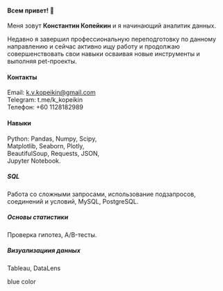 #### Всем привет! 👋
Меня зовут **Константин Копейкин** и я начинающий аналитик данных.

Недавно я завершил профессиональную переподготовку по данному направлению и сейчас активно ищу работу и продолжаю совершенствовать свои навыки осваивая новые инструменты и выполняя pet-проекты.

#### Контакты
Email:    k.v.kopeikin@gmail.com <br>
Telegram: t.me/k_kopeikin <br>
Телефон:  +60 1128182989 

#### Навыки
Python: Pandas, Numpy, Scipy, <br>
Matplotlib, Seaborn, Plotly, <br>
BeautifulSoup, Requests, JSON, <br>
Jupyter Notebook.
##### SQL
Работа со сложными запросами,
использование подзапросов, соединений
и условий, MySQL, PostgreSQL.
##### Основы статистики
Проверка гипотез, A/B-тесты.
##### Визуализациия данных
Tableau, DataLens

<a >blue color</a>
